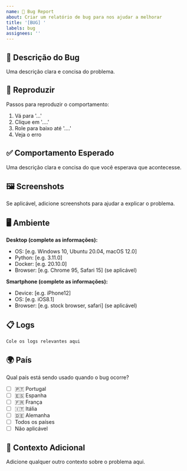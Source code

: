 ```yaml
---
name: 🐛 Bug Report
about: Criar um relatório de bug para nos ajudar a melhorar
title: '[BUG] '
labels: bug
assignees: ''
---
```


## 🐛 Descrição do Bug

Uma descrição clara e concisa do problema.

## 🔄 Reproduzir

Passos para reproduzir o comportamento:
1. Vá para '...'
2. Clique em '....'
3. Role para baixo até '....'
4. Veja o erro

## ✅ Comportamento Esperado

Uma descrição clara e concisa do que você esperava que acontecesse.

## 🖼️ Screenshots

Se aplicável, adicione screenshots para ajudar a explicar o problema.

## 🖥️ Ambiente

**Desktop (complete as informações):**
- OS: [e.g. Windows 10, Ubuntu 20.04, macOS 12.0]
- Python: [e.g. 3.11.0]
- Docker: [e.g. 20.10.0]
- Browser: [e.g. Chrome 95, Safari 15] (se aplicável)

**Smartphone (complete as informações):**
- Device: [e.g. iPhone12]
- OS: [e.g. iOS8.1]
- Browser: [e.g. stock browser, safari] (se aplicável)

## 📋 Logs

```
Cole os logs relevantes aqui
```

## 🌍 País

Qual país está sendo usado quando o bug ocorre?
- [ ] 🇵🇹 Portugal
- [ ] 🇪🇸 Espanha
- [ ] 🇫🇷 França
- [ ] 🇮🇹 Itália
- [ ] 🇩🇪 Alemanha
- [ ] Todos os países
- [ ] Não aplicável

## 📝 Contexto Adicional

Adicione qualquer outro contexto sobre o problema aqui.